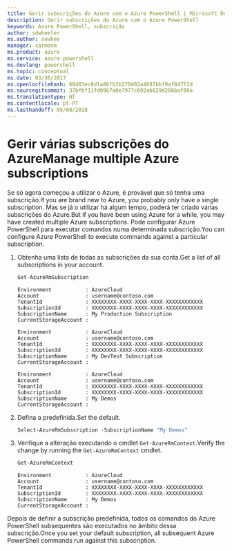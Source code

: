 ```yaml
---
title: Gerir subscrições do Azure com o Azure PowerShell | Microsoft Docs
description: Gerir subscrições do Azure com o Azure PowerShell
keywords: Azure PowerShell, subscrição
author: sdwheeler
ms.author: sewhee
manager: carmonm
ms.product: azure
ms.service: azure-powershell
ms.devlang: powershell
ms.topic: conceptual
ms.date: 03/30/2017
ms.openlocfilehash: 68d03ec8d1a86fb3b270d02a4697bbf9af847f2d
ms.sourcegitcommit: 37bfbf11fd0967a8e7977c692ab829d286baf88a
ms.translationtype: HT
ms.contentlocale: pt-PT
ms.lasthandoff: 05/08/2018
---
```

# <a name="manage-multiple-azure-subscriptions"></a><span data-ttu-id="fb2e1-104">Gerir várias subscrições do Azure</span><span class="sxs-lookup"><span data-stu-id="fb2e1-104">Manage multiple Azure subscriptions</span></span>

<span data-ttu-id="fb2e1-105">Se só agora começou a utilizar o Azure, é provável que só tenha uma subscrição.</span><span class="sxs-lookup"><span data-stu-id="fb2e1-105">If you are brand new to Azure, you probably only have a single subscription.</span></span> <span data-ttu-id="fb2e1-106">Mas se já o utilizar há algum tempo, poderá ter criado várias subscrições do Azure.</span><span class="sxs-lookup"><span data-stu-id="fb2e1-106">But if you have been using Azure for a while, you may have created multiple Azure subscriptions.</span></span> <span data-ttu-id="fb2e1-107">Pode configurar Azure PowerShell para executar comandos numa determinada subscrição.</span><span class="sxs-lookup"><span data-stu-id="fb2e1-107">You can configure Azure PowerShell to execute commands against a particular subscription.</span></span>

1. <span data-ttu-id="fb2e1-108">Obtenha uma lista de todas as subscrições da sua conta.</span><span class="sxs-lookup"><span data-stu-id="fb2e1-108">Get a list of all subscriptions in your account.</span></span>

    ```powershell
    Get-AzureRmSubscription
    ```

    ```
    Environment           : AzureCloud
    Account               : username@contoso.com
    TenantId              : XXXXXXXX-XXXX-XXXX-XXXX-XXXXXXXXXXXX
    SubscriptionId        : XXXXXXXX-XXXX-XXXX-XXXX-XXXXXXXXXXXX
    SubscriptionName      : My Production Subscription
    CurrentStorageAccount :

    Environment           : AzureCloud
    Account               : username@contoso.com
    TenantId              : XXXXXXXX-XXXX-XXXX-XXXX-XXXXXXXXXXXX
    SubscriptionId        : XXXXXXXX-XXXX-XXXX-XXXX-XXXXXXXXXXXX
    SubscriptionName      : My DevTest Subscription
    CurrentStorageAccount :

    Environment           : AzureCloud
    Account               : username@contoso.com
    TenantId              : XXXXXXXX-XXXX-XXXX-XXXX-XXXXXXXXXXXX
    SubscriptionId        : XXXXXXXX-XXXX-XXXX-XXXX-XXXXXXXXXXXX
    SubscriptionName      : My Demos
    CurrentStorageAccount :
    ```

2. <span data-ttu-id="fb2e1-109">Defina a predefinida.</span><span class="sxs-lookup"><span data-stu-id="fb2e1-109">Set the default.</span></span>

    ```powershell
    Select-AzureRmSubscription -SubscriptionName "My Demos"
    ```

3. <span data-ttu-id="fb2e1-110">Verifique a alteração executando o cmdlet `Get-AzureRmContext`.</span><span class="sxs-lookup"><span data-stu-id="fb2e1-110">Verify the change by running the `Get-AzureRmContext` cmdlet.</span></span>

    ```powershell
    Get-AzureRmContext
    ```

    ```
    Environment           : AzureCloud
    Account               : username@contoso.com
    TenantId              : XXXXXXXX-XXXX-XXXX-XXXX-XXXXXXXXXXXX
    SubscriptionId        : XXXXXXXX-XXXX-XXXX-XXXX-XXXXXXXXXXXX
    SubscriptionName      : My Demos
    CurrentStorageAccount :
    ```

<span data-ttu-id="fb2e1-111">Depois de definir a subscrição predefinida, todos os comandos do Azure PowerShell subsequentes são executados no âmbito dessa subscrição.</span><span class="sxs-lookup"><span data-stu-id="fb2e1-111">Once you set your default subscription, all subsequent Azure PowerShell commands run against this subscription.</span></span>
